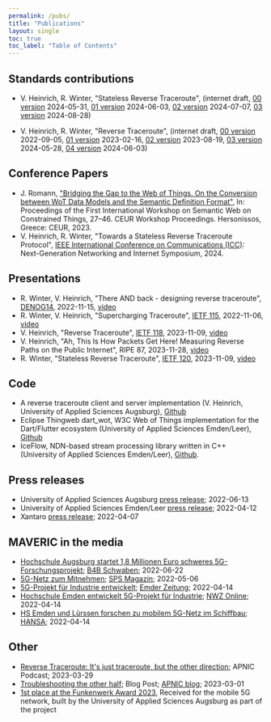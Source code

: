 ```yaml
---
permalink: /pubs/
title: "Publications"
layout: single
toc: true
toc_label: "Table of Contents"
---
```


## Standards contributions

* V. Heinrich, R. Winter, "Stateless Reverse Traceroute", 
(internet draft,  [00 version](https://datatracker.ietf.org/doc/html/draft-heiwin-intarea-reverse-traceroute-stateless-00) 2024-05-31,
[01 version](https://datatracker.ietf.org/doc/html/draft-heiwin-intarea-reverse-traceroute-stateless-01) 2024-06-03,
[02 version](https://datatracker.ietf.org/doc/html/draft-heiwin-intarea-reverse-traceroute-stateless-02) 2024-07-07,
[03 version](https://datatracker.ietf.org/doc/html/draft-heiwin-intarea-reverse-traceroute-stateless-03) 2024-08-28)

* V. Heinrich, R. Winter, "Reverse Traceroute", 
(internet draft, [00 version](https://datatracker.ietf.org/doc/html/draft-heiwin-intarea-reverse-traceroute-00) 2022-09-05,
[01 version](https://datatracker.ietf.org/doc/html/draft-heiwin-intarea-reverse-traceroute-01) 2023-02-16,
[02 version](https://datatracker.ietf.org/doc/html/draft-heiwin-intarea-reverse-traceroute-02) 2023-08-19,
[03 version](https://datatracker.ietf.org/doc/html/draft-heiwin-intarea-reverse-traceroute-03) 2024-05-28,
[04 version](https://datatracker.ietf.org/doc/html/draft-heiwin-intarea-reverse-traceroute-04) 2024-06-03)

## Conference Papers

* J. Romann, ["Bridging the Gap to the Web of Things. On the Conversion between WoT Data Models and the Semantic Definition Format"](https://ceur-ws.org/Vol-3412/#paper3), In: Proceedings of the First International Workshop on Semantic Web on Constrained Things, 27–46. CEUR Workshop Proceedings. Hersonissos, Greece: CEUR, 2023.
* V. Heinrich, R. Winter, "Towards a Stateless Reverse Traceroute Protocol", [IEEE International Conference on Communications (ICC)](https://icc2024.ieee-icc.org/): Next-Generation Networking and Internet Symposium, 2024.

## Presentations

* R. Winter, V. Heinrich, "There AND back - designing reverse traceroute", [DENOG14](https://www.denog.de/de/meetings/denog14/index.html), 2022-11-15, [video](https://www.youtube.com/watch?v=Y7NtqLEtgjU)
* R. Winter, V. Heinrich, "Supercharging Traceroute", [IETF 115](https://datatracker.ietf.org/meeting/115/materials/slides-115-hotrfc-sessa-5-supercharging-traceroute), 2022-11-06, [video](https://www.youtube.com/watch?v=j0TLYpvK4NQ&t=1460s)
* V. Heinrich, "Reverse Traceroute", [IETF 118](https://datatracker.ietf.org/meeting/118/materials/slides-118-intarea-reverse-traceroute), 2023-11-09, [video](https://youtu.be/w7K_BT1UB1Q?feature=shared&t=2660)
* V. Heinrich, "Ah, This Is How Packets Get Here! Measuring Reverse Paths on the Public Internet", RIPE 87, 2023-11-28, [video](https://ripe87.ripe.net/archives/video/1173/)
* R. Winter, "Stateless Reverse Traceroute", [IETF 120](https://datatracker.ietf.org/meeting/120/materials/slides-120-intarea-stateless-reverse-traceroute), 2023-11-09, [video](https://www.youtube.com/watch?v=OGE5onPY7NM&t=2507s)

## Code

* A reverse traceroute client and server implementation (V. Heinrich, University of Applied Sciences Augsburg), [Github](https://github.com/hsanet/reverse-traceroute)
* Eclipse Thingweb dart_wot, W3C Web of Things implementation for the Dart/Flutter ecosystem (University of Applied Sciences Emden/Leer), [Github](https://github.com/eclipse-thingweb/dart_wot)
* IceFlow, NDN-based stream processing library written in C++ (University of Applied Sciences Emden/Leer), [Github](https://github.com/hsel-netsys/iceflow).

## Press releases

* University of Applied Sciences Augsburg [press release](/assets/pdf/HSA_PM_BMWK-Projekt_MAVERIC.pdf); 2022-06-13
* University of Applied Sciences Emden/Leer [press release](https://www.hs-emden-leer.de/en/generic-pages/article?tx_news_pi1%5Baction%5D=detail&tx_news_pi1%5Bcontroller%5D=News&tx_news_pi1%5Bnews%5D=5761&cHash=6b9f34a3f835e83149b4bf6577154fb9); 2022-04-12
* Xantaro [press release](https://www.xantaro.net/bmwk-projekt-maveric-fuer-erleichterten-einsatz-von-5g-im-unternehmensnetz/); 2022-04-07

## MAVERIC in the media

* [Hochschule Augsburg startet 1,8 Millionen Euro schweres 5G-Forschungsprojekt](https://www.b4bschwaben.de/b4b-nachrichten/augsburg_artikel,-hochschule-augsburg-startet-18-millionen-euro-schweres-5gforschungsprojekt-_arid,267327.html); [B4B Schwaben](https://www.b4bschwaben.de/); 2022-06-22
* [5G-Netz zum Mitnehmen](https://www.sps-magazin.de/wireless-mobilfunk/5g-netz-zum-mitnehmen/); [SPS Magazin](https://www.sps-magazin.de); 2022-05-06
* [5G-Projekt für Industrie entwickelt](/assets/pdf/2022-04-14_Emder_Zeitung_-_14-04-2022_print.pdf); [Emder Zeitung](https://www.emderzeitung.de/); 2022-04-14
* [Hochschule Emden entwickelt 5G-Projekt für Industrie](https://www.nwzonline.de/plus-emden/emden-digitalisierung-hochschule-emden-entwickelt-5g-projekt-fuer-industrie-projekt-maveric_a_51,6,4229545147.html); [NWZ Online](https://www.nwzonline.de/); 2022-04-14
* [HS Emden und Lürssen forschen zu mobilem 5G-Netz im Schiffbau](https://hansa-online.de/2022/04/featured/193913/hs-emden-und-luerssen-forschen-zu-mobilem-5g-netz-im-schiffbau/); [HANSA](https://hansa-online.de/); 2022-04-14

## Other

* [Reverse Traceroute: It's just traceroute, but the other direction](https://blubrry.com/ping_podcast/94883480/reverse-traceroute-its-just-traceroute-but-the-other-direction/); APNIC Podcast; 2023-03-29
* [Troubleshooting the other half](https://blog.apnic.net/2023/03/01/troubleshooting-the-other-half/); Blog Post; [APNIC blog](https://blog.apnic.net/); 2023-03-01
* [1st place at the Funkenwerk Award 2023](https://www.tha.de/HSA-funkenwerk/Ausgezeichnet-Funkenwerk-Award-fuer-innovative-Gruendungsideen.html), Received for the mobile 5G network, built by the University of Applied Sciences Augsburg as part of the project
